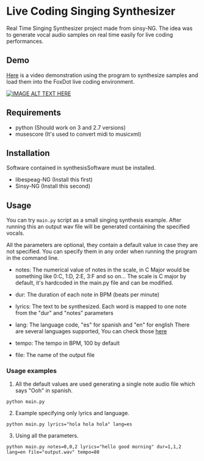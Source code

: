# Live Coding Singing Synthesizer
Real Time Singing Synthesizer project made from sinsy-NG. The idea was to generate vocal audio samples on real time easily for live coding performances.

## Demo
[Here](https://www.youtube.com/watch?v=wvbV75Tw_24) is a video demonstration using the program to synthesize samples and load them into the FoxDot live coding environment.

[![IMAGE ALT TEXT HERE](http://img.youtube.com/vi/wvbV75Tw_24/0.jpg)](https://www.youtube.com/watch?v=wvbV75Tw_24)

## Requirements
- python (Should work on 3 and 2.7 versions)
- musescore (It's used to convert midi to musicxml)

## Installation

Software contained in synthesisSoftware must be installed. 

- libespeag-NG (Install this first)
- Sinsy-NG (Install this second)

## Usage

You can try `main.py` script as a small singing synthesis example. After running this an output wav file will be generated containing the specified vocals.

All the parameters are optional, they contain a default value in case they are not specified. You can specify them in any order when running the program in the command line.

- notes: The numerical value of notes in the scale, in C Major would be something like 0:C, 1:D, 2:E, 3:F and so on...
The scale is C major by default, it's hardcoded in the main.py file and can be modified.

- dur: The duration of each note in BPM (beats per minute)

- lyrics: The text to be synthesized. Each word is mapped to one note from the "dur" and "notes" parameters

- lang: The language code, "es" for spanish and "en" for english
There are several languages supported, You can check those [here](http://espeak.sourceforge.net/languages.html)


- tempo: The tempo in BPM, 100 by default

- file: The name of the output file

### Usage examples
1. All the default values are used generating a single note audio file which says "Ooh" in spanish.
```
python main.py 
```
2. Example specifying only lyrics and language.
```
python main.py lyrics="hola hola hola" lang=es

```
3. Using all the parameters.
```
python main.py notes=0,0,2 lyrics="hello good morning" dur=1,1,2 lang=en file="output.wav" tempo=80
```
